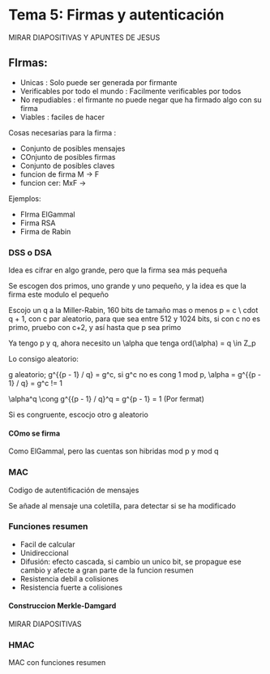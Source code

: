 # Tema 5: Firmas y autenticación

MIRAR DIAPOSITIVAS Y APUNTES DE JESUS

## FIrmas:

- Unicas : Solo puede ser generada por firmante
- Verificables por todo el mundo : Facilmente verificables por todos
- No repudiables : el firmante no puede negar que ha firmado algo con su firma
- Viables : faciles de hacer

Cosas necesarias para la firma :

- Conjunto de posibles mensajes
- COnjunto de posibles firmas
- Conjunto de posibles claves
- funcion de firma M -> F
- funcion cer: MxF ->


Ejemplos:

- FIrma ElGammal
- Firma RSA
- Firma de Rabin


### DSS o DSA

Idea es cifrar en algo grande, pero que la firma sea más pequeña

Se escogen dos primos, uno grande y uno pequeño, y la idea es que la firma este modulo el pequeño

Escojo un q a la Miller-Rabin, 160 bits de tamaño mas o menos
p = c \ cdot q  + 1, con c par aleatorio, para que sea entre 512 y 1024 bits, si con c no es primo, pruebo con c+2, y así hasta que p sea primo


Ya tengo p y q, ahora necesito un \alpha que tenga ord(\alpha) = q \in Z_p

Lo consigo aleatorio:

g aleatorio; g^{{p - 1} / q} = g^c,
si g^c no es cong 1 mod p, \alpha = g^{{p - 1} / q} = g^c != 1


\alpha^q \cong g^{{p - 1} / q}^q = g^{p - 1} = 1 (Por fermat)

Si es congruente, escocjo otro g aleatorio


#### COmo se firma

Como ElGammal, pero las cuentas son hibridas mod p y mod q


### MAC

Codigo de autentificación de mensajes

Se añade al mensaje una coletilla, para detectar si se ha modificado

### Funciones resumen

- Facil de calcular
- Unidireccional
- Difusión: efecto cascada, si cambio un unico bit, se propague ese cambio y afecte a gran parte de la funcion resumen
- Resistencia debil a colisiones
- Resistencia fuerte a colisiones

#### Construccion Merkle-Damgard

MIRAR DIAPOSITIVAS

### HMAC

MAC con funciones resumen
